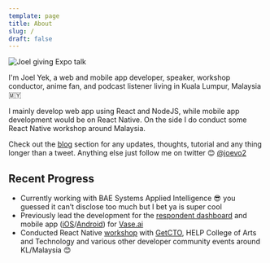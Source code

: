 ```yaml
---
template: page
title: About
slug: /
draft: false
---
```

![Joel giving Expo talk](/media/18839699_1147547678725323_7972906241950516554_o.jpg "Joel giving Expo talk")

I'm Joel Yek, a web and mobile app developer, speaker, workshop conductor, anime fan, and podcast listener living in Kuala Lumpur, Malaysia 🇲🇾

I mainly develop web app using React and NodeJS, while mobile app development would be on React Native. On the side I do conduct some React Native workshop around Malaysia.

Check out the [blog](https://joevo2.com/blog) section for any updates, thoughts, tutorial and any thing longer than a tweet. Anything else just follow me on twitter 😊 [@joevo2](https://twitter.com/joevo2)

## Recent Progress

* Currently working with BAE Systems Applied Intelligence 😎 you guessed it can’t disclose too much but I bet ya is super cool 
* Previously lead the development for the [respondent dashboard](https://getvase.com) and mobile app ([iOS](https://apps.apple.com/my/app/vase-surveys/id1342109487)/[Android](https://play.google.com/store/apps/details?id=ai.vase.jaguar&hl=en)) for [Vase.ai](https://vase.ai)
* Conducted React Native [workshop](https://github.com/joevo2/johor-spending-tracking) with [GetCTO](https://getctoreactnative.peatix.com/?lang=en-my), HELP College of Arts and Technology and various other developer community events around KL/Malaysia 😊
